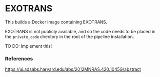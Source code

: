 # EXOTRANS

This builds a Docker image containing EXOTRANS.

EXOTRANS is not publicly available, and so the code needs to be
placed in the `private_code` directory in the root of the pipeline
installation.

TO DO: Implement this!

### References

https://ui.adsabs.harvard.edu/abs/2012MNRAS.420.1045G/abstract
